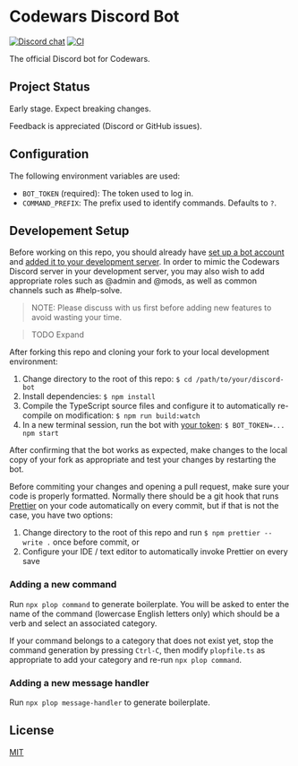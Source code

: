 # Codewars Discord Bot

[![Discord chat](https://img.shields.io/discord/846624424199061524.svg?logo=discord&style=flat)](https://discord.gg/mSwJWRvkHA)
[![CI](https://github.com/codewars/discord-bot/workflows/CI/badge.svg)](https://github.com/codewars/discord-bot/actions?query=workflow%3ACI)

The official Discord bot for Codewars.

## Project Status

Early stage. Expect breaking changes.

Feedback is appreciated (Discord or GitHub issues).

## Configuration

The following environment variables are used:

- `BOT_TOKEN` (required): The token used to log in.
- `COMMAND_PREFIX`: The prefix used to identify commands. Defaults to `?`.

## Developement Setup

Before working on this repo, you should already have [set up a bot account](https://discordjs.guide/preparations/setting-up-a-bot-application.html#creating-your-bot) and [added it to your development server](https://discordjs.guide/preparations/adding-your-bot-to-servers.html). In order to mimic the Codewars Discord server in your development server, you may also wish to add appropriate roles such as @admin and @mods, as well as common channels such as #help-solve.

> NOTE: Please discuss with us first before adding new features to avoid wasting your time.

> TODO Expand

After forking this repo and cloning your fork to your local development environment:

1. Change directory to the root of this repo: `$ cd /path/to/your/discord-bot`
1. Install dependencies: `$ npm install`
1. Compile the TypeScript source files and configure it to automatically re-compile on modification: `$ npm run build:watch`
1. In a new terminal session, run the bot with [your token](https://discordjs.guide/preparations/setting-up-a-bot-application.html#your-token): `$ BOT_TOKEN=... npm start`

After confirming that the bot works as expected, make changes to the local copy of your fork as appropriate and test your changes by restarting the bot.

Before commiting your changes and opening a pull request, make sure your code is properly formatted. Normally there should be a git hook that runs [Prettier](https://www.npmjs.com/package/prettier) on your code automatically on every commit, but if that is not the case, you have two options:

1. Change directory to the root of this repo and run `$ npm prettier --write .` once before commit, or
1. Configure your IDE / text editor to automatically invoke Prettier on every save

### Adding a new command

Run `npx plop command` to generate boilerplate. You will be asked to enter the name of the command (lowercase English letters only) which should be a verb and select an associated category.

If your command belongs to a category that does not exist yet, stop the command generation by pressing `Ctrl-C`, then modify `plopfile.ts` as appropriate to add your category and re-run `npx plop command`.

### Adding a new message handler

Run `npx plop message-handler` to generate boilerplate.

## License

[MIT](./LICENSE)
